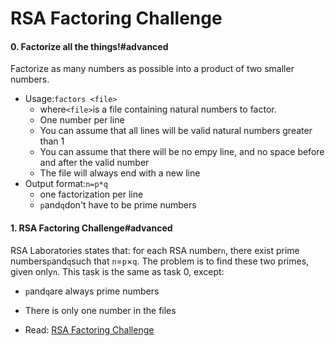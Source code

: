 # RSA Factoring Challenge


#### 0\. Factorize all the things!#advanced

Factorize as many numbers as possible into a product of two smaller numbers.
-   Usage:`factors <file>`
    -   where`<file>`is a file containing natural numbers to factor.
    -   One number per line
    -   You can assume that all lines will be valid natural numbers greater than 1
    -   You can assume that there will be no empy line, and no space before and after the valid number
    -   The file will always end with a new line
-   Output format:`n=p*q`
    -   one factorization per line
    -   `p`and`q`don't have to be prime numbers


#### 1\. RSA Factoring Challenge#advanced

RSA Laboratories states that: for each RSA number`n`, there exist prime numbers`p`and`q`such that
`n`=`p`×`q`. The problem is to find these two primes, given only`n`.
This task is the same as task 0, except:
-   `p`and`q`are always prime numbers
-   There is only one number in the files

-   Read: [RSA Factoring Challenge](https://intranet.hbtn.io/rltoken/8F5ClnjOFgDcNZXxeyrHxg "RSA Factoring Challenge")
